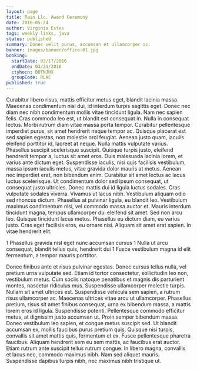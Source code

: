 ```yaml
---
layout: page
title: Rain Llc. Award Ceremony
date: 2016-05-24
author: Virginia Estes
tags: weekly links, java
status: published
summary: Donec velit purus, accumsan et ullamcorper ac.
banner: images/banner/office-01.jpg
booking:
  startDate: 03/17/2016
  endDate: 03/21/2016
  ctyhocn: BDTNJHX
  groupCode: RLAC
published: true
---
```

Curabitur libero risus, mattis efficitur metus eget, blandit lacinia massa. Maecenas condimentum nisl dui, id interdum turpis sagittis eget. Donec nec diam nec nibh condimentum mollis vitae tincidunt ligula. Nam nec sapien felis. Cras commodo leo est, ut blandit est consequat in. Nulla in consequat lectus. Morbi rutrum diam vitae massa porta tempor. Curabitur pellentesque imperdiet purus, sit amet hendrerit neque tempor ac. Quisque placerat est sed sapien egestas, non molestie orci feugiat. Aenean justo quam, iaculis eleifend porttitor id, laoreet at neque. Nulla mattis vulputate varius. Phasellus suscipit scelerisque suscipit. Quisque turpis justo, eleifend hendrerit tempor a, luctus sit amet eros. Duis malesuada lacinia lorem, et varius ante dictum eget. Suspendisse iaculis, nisi quis facilisis vestibulum, massa ipsum iaculis metus, vitae gravida dolor mauris at metus.
Aenean nec imperdiet erat, non bibendum enim. Curabitur sit amet lectus ac lacus luctus scelerisque. Ut condimentum dolor sed ipsum consequat, ut consequat justo ultricies. Donec mattis dui id ligula luctus sodales. Cras vulputate sodales viverra. Vivamus ut lacus nibh. Vestibulum aliquam odio sed rhoncus dictum. Phasellus at pulvinar ligula, eu blandit leo. Vestibulum maximus condimentum nisi, vel commodo massa auctor et. Mauris interdum tincidunt magna, tempus ullamcorper dui eleifend sit amet. Sed non arcu leo. Quisque tincidunt lacus metus. Phasellus eu dictum diam, eu varius justo. Cras eget facilisis eros, eu ornare nisi. Aliquam sit amet erat sapien. In vitae hendrerit elit.

1 Phasellus gravida nisl eget nunc accumsan cursus
1 Nulla ut arcu consequat, blandit tellus quis, hendrerit dui
1 Fusce vestibulum magna id elit fermentum, a tempor mauris porttitor.

Donec finibus ante et risus pulvinar egestas. Donec cursus tellus nulla, vel pretium urna vulputate sed. Etiam id tortor consectetur, sollicitudin leo non, vestibulum metus. Cum sociis natoque penatibus et magnis dis parturient montes, nascetur ridiculus mus. Suspendisse ullamcorper molestie turpis. Nullam sit amet ultrices est. Suspendisse vehicula sem sapien, a rutrum risus ullamcorper ac. Maecenas ultrices vitae arcu ut ullamcorper. Phasellus pretium, risus sit amet finibus consequat, urna ex bibendum massa, a mattis lorem eros id ligula. Suspendisse potenti. Pellentesque commodo efficitur metus, at dignissim justo accumsan ut. Proin semper bibendum massa. Donec vestibulum leo sapien, et congue metus suscipit sed. Ut blandit accumsan ex, mollis faucibus purus pretium quis.
Quisque nisi turpis, convallis sit amet mattis quis, fermentum et ex. Fusce pellentesque pharetra faucibus. Aliquam hendrerit sem eu sem mattis, ac faucibus erat auctor. Etiam rutrum ante suscipit tellus rutrum congue. In libero magna, convallis et lacus nec, commodo maximus nibh. Nam sed aliquet mauris. Suspendisse dapibus turpis nibh, nec maximus nibh tristique ut.
